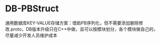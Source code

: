 # DB-PBStruct
通用数据库KEY-VALUE存储方案：借助PB序列化，但不需要添加删除修改.proto，DB版本升级只在C++中做，且可以按模块划分，各个模块做自己的，尽量减少开发人员维护成本
